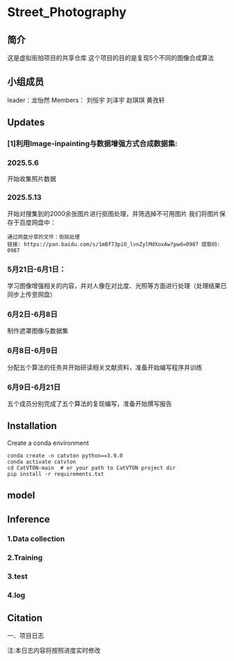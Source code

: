 # Street_Photography
## 简介
这是虚拟街拍项目的共享仓库
这个项目的目的是复现5个不同的图像合成算法
## 小组成员
leader：龙怡然
Members：
刘恒宇
刘泽宇
赵琪琪
黄孜轩

## Updates
### [1]利用Image-inpainting与数据增强方式合成数据集:
### 2025.5.6 
开始收集照片数据 
### 2025.5.13 
开始对搜集到的2000余张图片进行抠图处理，并筛选掉不可用图片
我们将图片保存于百度网盘中：
```
通过网盘分享的文件：街拍处理
链接: https://pan.baidu.com/s/1mBf73piO_lvnZylMdXoxAw?pwd=0987 提取码: 0987 
```
### 5月21日-6月1日：
学习图像增强相关的内容，并对人像在对比度、光照等方面进行处理（处理结果已同步上传至网盘）
### 6月2日-6月8日
制作遮罩图像与数据集
### 6月8日-6月9日
分配五个算法的任务并开始研读相关文献资料，准备开始编写程序并训练
### 6月9日-6月21日
五个成员分别完成了五个算法的复现编写，准备开始撰写报告
## Installation
Create a conda environment 
```
conda create -n catvton python==3.9.0
conda activate catvton
cd CatVTON-main  # or your path to CatVTON project dir
pip install -r requirements.txt
```
## model
## Inference
### 1.Data collection
### 2.Training
### 3.test
### 4.log
## Citation



一、项目日志

注:本日志内容将按照进度实时修改
